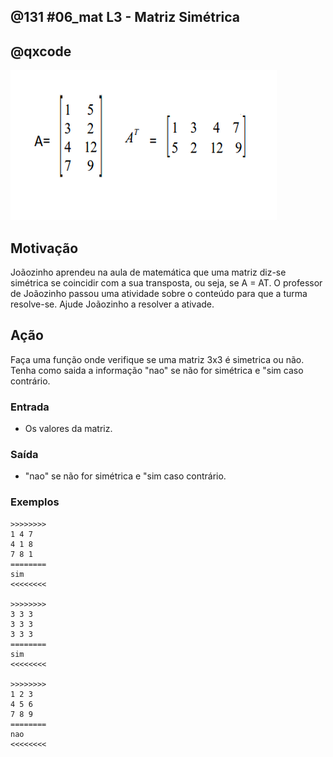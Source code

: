 ## @131 #06_mat L3 - Matriz Simétrica
## @qxcode

![](__capa.jpg)

## Motivação

Joãozinho aprendeu na aula de matemática que uma matriz diz-se simétrica se coincidir com a sua transposta, ou seja, se A = AT. O professor de Joãozinho passou uma atividade sobre o conteúdo para que a turma resolve-se. Ajude Joãozinho a resolver a ativade.

## Ação

Faça uma função onde verifique se uma matriz 3x3 é simetrica ou não. Tenha como saida a informação "nao" se não for simétrica e "sim caso contrário.

### Entrada

*   Os valores da matriz.

### Saída

*   "nao" se não for simétrica e "sim caso contrário.

### Exemplos

```
>>>>>>>>
1 4 7
4 1 8
7 8 1
========
sim
<<<<<<<<

>>>>>>>>
3 3 3
3 3 3
3 3 3
========
sim
<<<<<<<<

>>>>>>>>
1 2 3
4 5 6
7 8 9
========
nao
<<<<<<<<
```

#

<!---
>>>>>>>> 01
2 7 6
9 5 1
4 3 8
========
nao
<<<<<<<<

>>>>>>>> 02
8 1 6
3 5 7
4 9 2
========
nao
<<<<<<<<

>>>>>>>> 03
1 4 7
4 1 8
7 9 1
========
nao
<<<<<<<<
--->